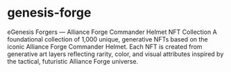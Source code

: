 # genesis-forge
eGenesis Forgers — Alliance Forge Commander Helmet NFT Collection  A foundational collection of 1,000 unique, generative NFTs based on the iconic Alliance Forge Commander Helmet.   Each NFT is created from generative art layers reflecting rarity, color, and visual attributes inspired by the tactical, futuristic Alliance Forge universe.
